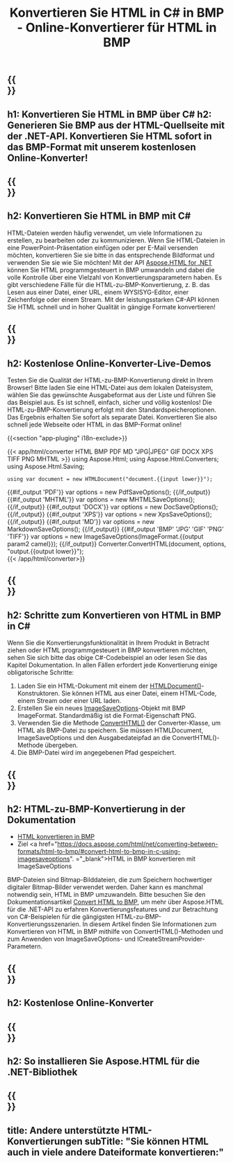 ﻿---
translation: true
template: /templates/_template-conversion-child.md
title: Konvertieren Sie HTML in C# in BMP - Online-Konvertierer für HTML in BMP
description: Konvertieren Sie HTML in C# in BMP. Verwenden Sie einfach die Konverter-API innerhalb von ASP.NET oder einer beliebigen .NET-Anwendung. Probieren Sie den Online-HTML-zu-BMP-Konverter kostenlos aus!
url: /net/conversion/html-to-bmp/
family: html
platformtag: net
feature: conversion
informat: HTML
outformat: BMP
otherformats: PDF DOCX XPS GIF JPEG PNG TIFF BMP XHTML MHTML MD
---

{{<section banner>}}
---
h1: Konvertieren Sie HTML in BMP über C#
h2: Generieren Sie BMP aus der HTML-Quellseite mit der .NET-API. Konvertieren Sie HTML sofort in das BMP-Format mit unserem kostenlosen Online-Konverter!
---

{{<section overview>}}
---
h2: Konvertieren Sie HTML in BMP mit C#
---

HTML-Dateien werden häufig verwendet, um viele Informationen zu erstellen, zu bearbeiten oder zu kommunizieren. Wenn Sie HTML-Dateien in eine PowerPoint-Präsentation einfügen oder per E-Mail versenden möchten, konvertieren Sie sie bitte in das entsprechende Bildformat und verwenden Sie sie wie Sie möchten! Mit der API [Aspose.HTML for .NET](https://products.aspose.com/html/net/) können Sie HTML programmgesteuert in BMP umwandeln und dabei die volle Kontrolle über eine Vielzahl von Konvertierungsparametern haben. Es gibt verschiedene Fälle für die HTML-zu-BMP-Konvertierung, z. B. das Lesen aus einer Datei, einer URL, einem WYSISYG-Editor, einer Zeichenfolge oder einem Stream. Mit der leistungsstarken C#-API können Sie HTML schnell und in hoher Qualität in gängige Formate konvertieren!

{{<section demos>}}
---
h2: Kostenlose Online-Konverter-Live-Demos
---

Testen Sie die Qualität der HTML-zu-BMP-Konvertierung direkt in Ihrem Browser! Bitte laden Sie eine HTML-Datei aus dem lokalen Dateisystem, wählen Sie das gewünschte Ausgabeformat aus der Liste und führen Sie das Beispiel aus. Es ist schnell, einfach, sicher und völlig kostenlos! Die HTML-zu-BMP-Konvertierung erfolgt mit den Standardspeicheroptionen. Das Ergebnis erhalten Sie sofort als separate Datei. Konvertieren Sie also schnell jede Webseite oder HTML in das BMP-Format online!

{{<section "app-pluging" i18n-exclude>}}

{{< app/html/converter HTML BMP PDF MD "JPG|JPEG" GIF DOCX XPS TIFF PNG MHTML >}}
using Aspose.Html;
using Aspose.Html.Converters;
using Aspose.Html.Saving;

    using var document = new HTMLDocument("document.{{input lower}}");
{{#if_output 'PDF'}}
    var options = new PdfSaveOptions();
{{/if_output}}
{{#if_output 'MHTML'}}
    var options = new MHTMLSaveOptions();
{{/if_output}}
{{#if_output 'DOCX'}}
    var options = new DocSaveOptions();
{{/if_output}}
{{#if_output 'XPS'}}
    var options = new XpsSaveOptions();
{{/if_output}}
{{#if_output 'MD'}}
    var options = new MarkdownSaveOptions();
{{/if_output}}
{{#if_output 'BMP' 'JPG' 'GIF' 'PNG' 'TIFF'}}
    var options = new ImageSaveOptions(ImageFormat.{{output param2 camel}});
{{/if_output}}
    Converter.ConvertHTML(document, options, "output.{{output lower}}");   
{{< /app/html/converter>}} 


{{<section steps>}}
---
h2: Schritte zum Konvertieren von HTML in BMP in C#
---

Wenn Sie die Konvertierungsfunktionalität in Ihrem Produkt in Betracht ziehen oder HTML programmgesteuert in BMP konvertieren möchten, sehen Sie sich bitte das obige C#-Codebeispiel an oder lesen Sie das Kapitel Dokumentation. In allen Fällen erfordert jede Konvertierung einige obligatorische Schritte:
1. Laden Sie ein HTML-Dokument mit einem der [HTMLDocument()](https://apireference.aspose.com/html/net/aspose.html/htmldocument)-Konstruktoren. Sie können HTML aus einer Datei, einem HTML-Code, einem Stream oder einer URL laden.
1. Erstellen Sie ein neues [ImageSaveOptions](https://apireference.aspose.com/html/net/aspose.html.saving/imagesaveoptions)-Objekt mit BMP ImageFormat. Standardmäßig ist die Format-Eigenschaft PNG.
1. Verwenden Sie die Methode [ConvertHTML()](https://apireference.aspose.com/html/net/aspose.html.converters/converter/converthtml/) der Converter-Klasse, um HTML als BMP-Datei zu speichern. Sie müssen HTMLDocument, ImageSaveOptions und den Ausgabedateipfad an die ConvertHTML()-Methode übergeben.
1. Die BMP-Datei wird im angegebenen Pfad gespeichert.




{{<section documentation>}}
---
h2: HTML-zu-BMP-Konvertierung in der Dokumentation
---

  - <a href="https://docs.aspose.com/html/net/converting-between-formats/html-to-bmp/#convert-html-to-bmp" target="_blank">HTML konvertieren in BMP</a>
  - Ziel <a href="https://docs.aspose.com/html/net/converting-between-formats/html-to-bmp/#convert-html-to-bmp-in-c-using-imagesaveoptions". ="_blank">HTML in BMP konvertieren mit ImageSaveOptions</a>

BMP-Dateien sind Bitmap-Bilddateien, die zum Speichern hochwertiger digitaler Bitmap-Bilder verwendet werden. Daher kann es manchmal notwendig sein, HTML in BMP umzuwandeln. Bitte besuchen Sie den Dokumentationsartikel [Convert HTML to BMP](https://docs.aspose.com/html/net/converting-between-formats/html-to-bmp/), um mehr über Aspose.HTML für die .NET-API zu erfahren Konvertierungsfeatures und zur Betrachtung von C#-Beispielen für die gängigsten HTML-zu-BMP-Konvertierungsszenarien. In diesem Artikel finden Sie Informationen zum Konvertieren von HTML in BMP mithilfe von ConvertHTML()-Methoden und zum Anwenden von ImageSaveOptions- und ICreateStreamProvider-Parametern.

{{<section online-converters>}}
---
h2: Kostenlose Online-Konverter
---

{{<section get-started>}}
---
h2: So installieren Sie Aspose.HTML für die .NET-Bibliothek
---

{{<section other-conversions>}}
---
title: Andere unterstützte HTML-Konvertierungen
subTitle: "Sie können HTML auch in viele andere Dateiformate konvertieren:"
---